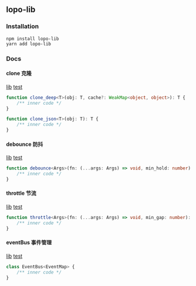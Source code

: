 ## lopo-lib

### Installation

`npm install lopo-lib`  
`yarn add lopo-lib`

### Docs

#### clone 克隆

[lib](./lib/clone.ts)  [test](./test/test-clone.ts)

```ts
function clone_deep<T>(obj: T, cache?: WeakMap<object, object>): T {
    /** inner code */
}

function clone_json<T>(obj: T): T {
    /** inner code */
}
```

#### debounce 防抖

[lib](./lib/debounce.ts)  [test](./test/test-debounce.ts)

```ts
function debounce<Args>(fn: (...args: Args) => void, min_hold: number): (...args: Args) => void {
    /** inner code */
}
```

#### throttle 节流

[lib](./lib/throttle.ts)  [test](./test/test-throttle.ts)

```ts
function throttle<Args>(fn: (...args: Args) => void, min_gap: number): (...args: Args) => void {
    /** inner code */
}
```

#### eventBus 事件管理

[lib](./lib/eventBus.ts)  [test](./test/test-eventBus.ts)

```ts
class EventBus<EventMap> {
    /** inner code */
}
```